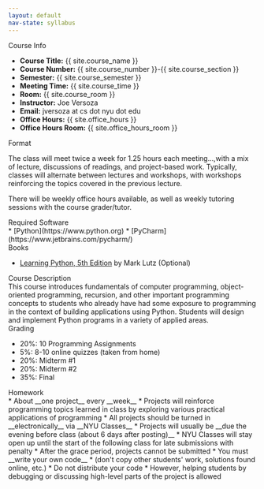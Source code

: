 ```yaml
---
layout: default
nav-state: syllabus
---
```



<div class="row">

  <div class="col-md-6">
    <div class="panel panel-default">

<a name="info"></a>
<div class="panel-heading">Course Info</div>
<div class="panel-body" markdown="block">

* __Course Title:__ {{ site.course_name }}
* __Course Number:__ {{ site.course_number }}-{{ site.course_section }}
* __Semester:__ {{ site.course_semester }}
* __Meeting Time:__ {{ site.course_time }}
* __Room:__ {{ site.course_room }}
* __Instructor:__ Joe Versoza
* __Email:__ jversoza at cs dot nyu dot edu
* __Office Hours:__ {{ site.office_hours }}
* __Office Hours Room:__  {{ site.office_hours_room }}
</div>
    </div>
    <div class="panel panel-default">
<a name="homework"></a>
<div class="panel-heading">Format</div>
<div class="panel-body" markdown="block">

The class will meet twice a week for 1.25 hours each meeting...,with a mix of lecture, discussions of readings, and project-based work. Typically, classes will alternate between lectures and workshops, with workshops reinforcing the topics covered in the previous lecture.

There will be weekly office hours available, as well as weekly tutoring sessions with the course grader/tutor.


</div>
    </div>
    <div class="panel panel-default">
<a name="topics"></a>
<div class="panel-heading">Required Software</div>
<div class="panel-body" markdown="block">
* [Python](https://www.python.org)
* [PyCharm](https://www.jetbrains.com/pycharm/)
</div>
    </div>
    <div class="panel panel-default">
<a name="books"></a>
<div class="panel-heading">Books</div>
<div class="panel-body" markdown="block">

* [Learning Python, 5th Edition](https://learning-oreilly-com.proxy.library.nyu.edu/library/view/learning-python-5th/9781449355722/) by Mark Lutz (Optional)

</div>
    </div>
  </div><!-- end col -->

  <div class="col-md-6">
    <div class="panel panel-default">
<a name="description"></a>
<div class="panel-heading">Course Description</div>
<div class="panel-body" markdown="block">
This course introduces fundamentals of computer programming, object-oriented programming, recursion, and other important programming concepts to students who already have had some exposure to programming in the context of building applications using Python. Students will design and implement Python programs in a variety of applied areas.

</div>
    </div>
    <div class="panel panel-default">
<a name="grading"></a>
<div class="panel-heading">Grading</div>
<div class="panel-body" markdown="block">

* 20%: 10 Programming Assignments
* 5%: 8-10 online quizzes (taken from home)
* 20%: Midterm #1
* 20%: Midterm #2
* 35%: Final

</div>
    </div>
    <div class="panel panel-default">
<a name="homework"></a>
<div class="panel-heading">Homework</div>
<div class="panel-body" markdown="block">
* About __one project__ every __week__
* Projects will reinforce programming topics learned in class by exploring various practical applications of programming
* All projects should be turned in __electronically__ via __NYU Classes__
* Projects will usually be __due the evening before class (about 6 days after posting)__
* NYU Classes will stay open up until the start of the following class for late submissions with penalty
* After the grace period, projects cannot be submitted
* You must __write your own code__ 
    * (don't copy other students' work, solutions found online, etc.)
    * Do not distribute your code
    * However, helping students by debugging or discussing high-level parts of the project is allowed

</div>
    </div>
  </div><!-- end col -->

</div><!-- end row -->

<div class="row">
  <div class="col-md-6">
  </div><!-- end col -->

  <div class="col-md-6">
  </div><!-- end col -->



</div><!-- end row -->

<div class="row">
  <div class="col-md-6">
  </div><!-- end col -->

  <div class="col-md-6">
  </div><!-- end col -->
</div><!-- end row -->

